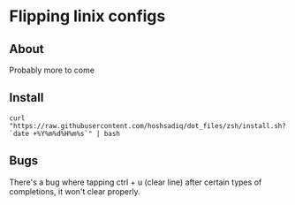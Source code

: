 # Flipping linix configs

## About
Probably more to come

## Install
```
curl "https://raw.githubusercontent.com/hoshsadiq/dot_files/zsh/install.sh?`date +%Y%m%d%H%m%s`" | bash
```

## Bugs
There's a bug where tapping ctrl + u (clear line) after certain types of completions, it won't clear properly.
